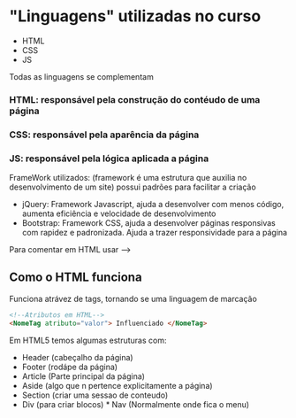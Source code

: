 # "Linguagens" utilizadas no curso

- HTML
- CSS
- JS

Todas as linguagens se complementam

### HTML: responsável pela construção do contéudo de uma página

### CSS: responsável pela aparência da página

### JS: responsável pela lógica aplicada a página

FrameWork utilizados: (framework é uma estrutura que auxilia no desenvolvimento de um site)
possui padrões para facilitar a criação

- jQuery: Framework Javascript, ajuda a desenvolver com menos código, aumenta eficiência e velocidade de desenvolvimento
- Bootstrap: Framework CSS, ajuda a desenvolver páginas responsivas com rapidez e padronizada. Ajuda a trazer responsividade para a página

Para comentar em HTML usar <!-- <!-- --> -->

## Como o HTML funciona

Funciona atrávez de tags, tornando se uma linguagem de marcação

```html
<!--Atributos em HTML-->
<NomeTag atributo="valor"> Influenciado </NomeTag>
```

Em HTML5 temos algumas estruturas com:

- Header (cabeçalho da página)
- Footer (rodápe da página)
- Article (Parte principal da página)
- Aside (algo que n pertence explicitamente a página)
- Section (criar uma sessao de conteudo)
- Div (para criar blocos) \* Nav (Normalmente onde fica o menu)
